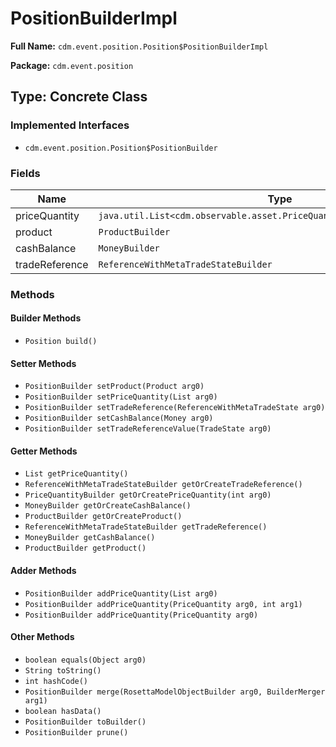 # PositionBuilderImpl

**Full Name:** `cdm.event.position.Position$PositionBuilderImpl`

**Package:** `cdm.event.position`

## Type: Concrete Class

### Implemented Interfaces

- `cdm.event.position.Position$PositionBuilder`

### Fields

| Name | Type | Description |
|------|------|-------------|
| priceQuantity | `java.util.List<cdm.observable.asset.PriceQuantity$PriceQuantityBuilder>` |  |
| product | `ProductBuilder` |  |
| cashBalance | `MoneyBuilder` |  |
| tradeReference | `ReferenceWithMetaTradeStateBuilder` |  |

### Methods

#### Builder Methods

- `Position build()`

#### Setter Methods

- `PositionBuilder setProduct(Product arg0)`
- `PositionBuilder setPriceQuantity(List arg0)`
- `PositionBuilder setTradeReference(ReferenceWithMetaTradeState arg0)`
- `PositionBuilder setCashBalance(Money arg0)`
- `PositionBuilder setTradeReferenceValue(TradeState arg0)`

#### Getter Methods

- `List getPriceQuantity()`
- `ReferenceWithMetaTradeStateBuilder getOrCreateTradeReference()`
- `PriceQuantityBuilder getOrCreatePriceQuantity(int arg0)`
- `MoneyBuilder getOrCreateCashBalance()`
- `ProductBuilder getOrCreateProduct()`
- `ReferenceWithMetaTradeStateBuilder getTradeReference()`
- `MoneyBuilder getCashBalance()`
- `ProductBuilder getProduct()`

#### Adder Methods

- `PositionBuilder addPriceQuantity(List arg0)`
- `PositionBuilder addPriceQuantity(PriceQuantity arg0, int arg1)`
- `PositionBuilder addPriceQuantity(PriceQuantity arg0)`

#### Other Methods

- `boolean equals(Object arg0)`
- `String toString()`
- `int hashCode()`
- `PositionBuilder merge(RosettaModelObjectBuilder arg0, BuilderMerger arg1)`
- `boolean hasData()`
- `PositionBuilder toBuilder()`
- `PositionBuilder prune()`

